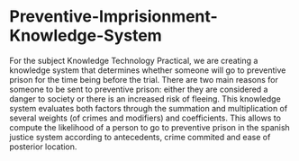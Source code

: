 # Preventive-Imprisionment-Knowledge-System
For the subject Knowledge Technology Practical, we are creating a knowledge system that determines whether someone will go to preventive prison for the time being before the trial. 
There are two main reasons for someone to be sent to preventive prison: either they are considered a danger to society or there is an increased risk of fleeing. 
This knowledge system evaluates both factors through the summation and multiplication of several weights (of crimes and modifiers) and coefficients. 
This allows to compute the likelihood of a person to go to preventive prison in the spanish justice system according to antecedents, crime commited and ease of posterior location.